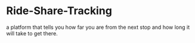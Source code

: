 # Ride-Share-Tracking
a platform that tells you how far you are from the next stop and how long it will take to get there.
